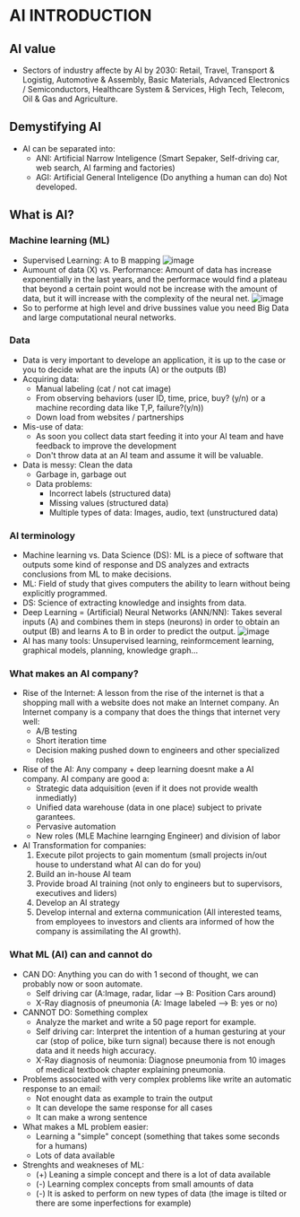 # AI INTRODUCTION

## AI value
- Sectors of industry affecte by AI by 2030: Retail, Travel, Transport & Logistig, Automotive & Assembly, Basic Materials, Advanced Electronics / Semiconductors, Healthcare System & Services, High Tech, Telecom, Oil & Gas and Agriculture.
## Demystifying AI
- AI can be separated into:
  - ANI: Artificial Narrow Inteligence (Smart Sepaker, Self-driving car, web search, AI farming and factories)
  - AGI: Artificial General Inteligence (Do anything a human can do) Not developed.
## What is AI?
### Machine learning (ML)
- Supervised Learning: A to B mapping
![image](https://github.com/user-attachments/assets/dfa61403-0965-4d16-bf9b-4c0b5573a397)
- Aumount of data (X) vs. Performance: Amount of data has increase exponentially in the last years, and the performace would find a plateau that beyond a certain point would not be increase with the amount of data, but it will increase with the complexity of the neural net.
![image](https://github.com/user-attachments/assets/ff046434-0cc6-408b-b509-9086356f4991)
- So to performe at high level and drive bussines value you need Big Data and large computational neural networks.
### Data
- Data is very important to develope an application, it is up to the case or you to decide what are the inputs (A) or the outputs (B)
- Acquiring data:
  - Manual labeling (cat / not cat image)
  - From observing behaviors (user ID, time, price, buy? (y/n) or a machine recording data like T,P, failure?(y/n))
  - Down load from websites / partnerships
- Mis-use of data:
  - As soon you collect data start feeding it into your AI team and have feedback to improve the development
  - Don't throw data at an AI team and assume it will be valuable.
- Data is messy: Clean the data
  - Garbage in, garbage out
  - Data problems:
      - Incorrect labels (structured data)
      - Missing values (structured data)
      - Multiple types of data: Images, audio, text (unstructured data)
### AI terminology
- Machine learning vs. Data Science (DS): ML is a piece of software that outputs some kind of response and DS analyzes and extracts conclusions from ML to make decisions.
- ML: Field of study that gives computers the ability to learn without being explicitly programmed.
- DS: Science of extracting knowledge and insights from data.
- Deep Learning = (Artificial) Neural Networks (ANN/NN): Takes several inputs (A) and combines them in steps (neurons) in order to obtain an output (B) and learns A to B in order to predict the output.
![image](https://github.com/user-attachments/assets/46c470be-3a60-45c3-a80d-2ad83b999971)
- AI has many tools: Unsupervised learning, reinformcement learning, graphical models, planning, knowledge graph...
### What makes an AI company?
- Rise of the Internet: A lesson from the rise of the internet is that a shopping mall with a website does not make an Internet company. An Internet company is a company that does the things that internet very well:
  - A/B testing
  - Short iteration time
  - Decision making pushed down to engineers and other specialized roles
- Rise of the AI: Any company + deep learning doesnt make a AI company. AI company are good a:
  - Strategic data adquisition (even if it does not provide wealth inmediatly)
  - Unified data warehouse (data in one place) subject to private garantees.
  - Pervasive automation
  - New roles (MLE Machine learnging Engineer) and division of labor
- AI Transformation for companies:
  1. Execute pilot projects to gain momentum (small projects in/out house to understand what AI can do for you)
  2. Build an in-house AI team
  3. Provide broad AI training (not only to engineers but to supervisors, executives and liders)
  4. Develop an AI strategy
  5. Develop internal and externa communication (All interested teams, from employees to investors and clients ara informed of how the company is assimilating the AI growth).
### What ML (AI) can and cannot do
- CAN DO: Anything you can do with 1 second of thought, we can probably now or soon automate.
  - Self driving car (A:Image, radar, lidar --> B: Position Cars around)
  - X-Ray diagnosis of pneumonia (A: Image labeled --> B: yes or no)
- CANNOT DO: Something complex
  - Analyze the market and write a 50 page report for example.
  - Self driving car: Interpret the intention of a human gesturing at your car (stop of police, bike turn signal) because there is not enough data and it needs high accuracy.
  - X-Ray diagnosis of neumonia: Diagnose pneumonia from 10 images of medical textbook chapter explaining pneumonia.
- Problems associated with very complex problems like write an automatic response to an email:
  - Not enought data as example to train the output
  - It can develope the same response for all cases
  - It can make a wrong sentence
- What makes a ML problem easier:
  - Learning a "simple" concept (something that takes some seconds for a humans)
  - Lots of data available
- Strenghts and weakneses of ML:
  - (+) Leaning a simple concept and there is a lot of data available
  - (-) Learning complex concepts from small amounts of data
  - (-) It is asked to perform on new types of data (the image is tilted or there are some inperfections for example)
